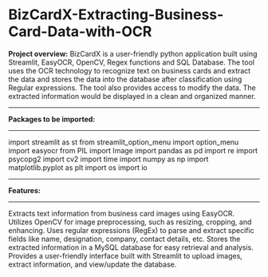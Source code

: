 # BizCardX-Extracting-Business-Card-Data-with-OCR

**Project overview:** BizCardX is a user-friendly python application built using Streamlit, EasyOCR, OpenCV, Regex functions and SQL Database. The tool uses the OCR technology to recognize text on business cards and extract the data and stores the data into the database after classification using Regular expressions. The tool also provides access to modify the data. The extracted information would be displayed in a clean and organized manner.

____________________________________
**Packages to be imported:**
____________________________________

import streamlit as st
from streamlit_option_menu import option_menu
import easyocr
from PIL import Image
import pandas as pd
import re
import psycopg2
import cv2
import time
import numpy as np
import matplotlib.pyplot as plt
import os
import io

________________________________
**Features:**
________________________________

Extracts text information from business card images using EasyOCR.
Utilizes OpenCV for image preprocessing, such as resizing, cropping, and enhancing.
Uses regular expressions (RegEx) to parse and extract specific fields like name, designation, company, contact details, etc.
Stores the extracted information in a MySQL database for easy retrieval and analysis.
Provides a user-friendly interface built with Streamlit to upload images, extract information, and view/update the database.

